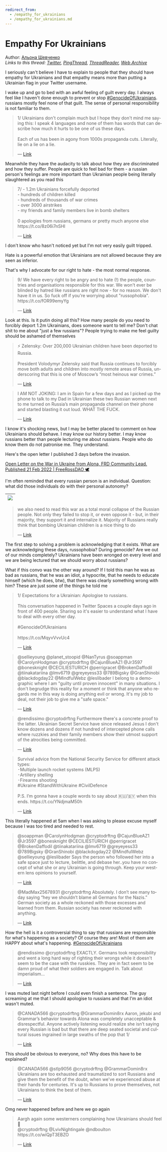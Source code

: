 ```yaml
---
redirect_from:
  - /empathy_for_ukrainians
  - /empathy_for_ukrainians.md
---
```

# Empathy For Ukrainians

Author: [Альона Шевченко](https://twitter.com/cryptodrftng)  
*Links to this thread: [Twitter](https://twitter.com/cryptodrftng/status/1532429812052131842), [PingThread](https://pingthread.com/thread/1532429812052131842), [ThreadReader](https://threadreaderapp.com/thread/1532429812052131842.html), [Web Archive](https://web.archive.org/web/*/https://twitter.com/cryptodrftng/status/1532429812052131842)*

I seriously can't believe I have to explain to people that they should have empathy for Ukrainians and that empathy means more than putting a Ukrainian flag in your Twitter username.

I wake up and go to bed with an awful feeling of guilt every day. I always feel like I haven't done enough to prevent or stop [#GenocideOfUkrainians](https://twitter.com/hashtag/GenocideOfUkrainians). 
russians mostly feel none of that guilt. The sense of personal responsibility is not familiar to them. 



<blockquote class="twitter-tweet">
    <p lang="en" dir="ltr">
    1/ Ukrainians don&#39;t complain much but I hope they don&#39;t mind me saying this: I speak 4 languages and none of them has words that can describe how much it hurts to be one of us these days. <br />
    <br />
    Each of us has been in agony from 1000s propaganda cuts. Literally, lie on a lie on a lie.<br />
    </p>
    &mdash; <a href="https://twitter.com/cryptodrftng/status/1528100230327160833">Link</a>
</blockquote>

Meanwhile they have the audacity to talk about how they are discriminated and how they suffer. People are quick to feel bad for them - a russian person's feelings are more important than Ukrainian people being literally slaughtered as you read this


<blockquote class="twitter-tweet">
    <p lang="en" dir="ltr">
    7/ - 1.2m Ukrainians forcefully deported<br />
    - hundreds of children killed<br />
    - hundreds of thousands of war crimes<br />
    - over 3000 airstrikes<br />
    - my friends and family members live in bomb shelters<br />
    <br />
    0 apologies from russians, germans or pretty much anyone else<br />
     https://t.co/8z06i7nSHl<br />
    </p>
    &mdash; <a href="https://twitter.com/cryptodrftng/status/1529183606727487488">Link</a>
</blockquote>

I don't know who hasn't noticed yet but I'm not very easily guilt tripped. 

Hate is a powerful emotion that Ukrainians are not allowed because they are seen as inferior. 

That's why I advocate for our right to hate - the most normal response.



<blockquote class="twitter-tweet">
    <p lang="en" dir="ltr">
    9/ We have every right to be angry and to hate (!) the people, countries and organisations responsible for this war. We won&#39;t ever be blinded by hatred like russians are right now - for no reason. We don&#39;t have it in us. So fuck off if you&#39;re worrying about &#34;russophobia&#34;. https://t.co/fOR99emyYg<br />
    </p>
    &mdash; <a href="https://twitter.com/cryptodrftng/status/1528108782177423361">Link</a>
</blockquote>

Look at this. Is it putin doing all this? How many people do you need to forcibly deport 1.2m Ukrainians, does someone want to tell me?
Don't chat shit to me about "just a few russians"? People trying to make me feel guilty should be ashamed of themselves



<blockquote class="twitter-tweet">
    <p lang="en" dir="ltr">
    ⚡️ Zelensky: Over 200,000 Ukrainian children have been deported to Russia.<br />
    <br />
    President Volodymyr Zelensky said that Russia continues to forcibly move both adults and children into mostly remote areas of Russia, underscoring that this is one of Moscow’s “most heinous war crimes.”<br />
    </p>
    &mdash; <a href="https://twitter.com/KyivIndependent/status/1532312901326974976">Link</a>
</blockquote>

<blockquote class="twitter-tweet">
    <p lang="en" dir="ltr">
    I AM NOT JOKING: I am in Spain for a few days and as I picked up the phone to talk to my Dad in Ukrainian these two Russian women next to me turned on Russia’s main propaganda channel on their phone and started blasting it out loud. WHAT THE FUCK.<br />
    </p>
    &mdash; <a href="https://twitter.com/Val_Voshchevska/status/1532301289991839745">Link</a>
</blockquote>

I know it's shocking news, but I may be better placed to comment on how Ukrainians should behave. I may know our history better. I may know russians better than people lecturing me about russians. People who do know them do not patronise me. They understand.

Here's the open letter I published 3 days before the invasion. 

[Open Letter on the War in Ukraine from Alona, FRD Community Lead. Published 21 Feb 2022 | FreeRossDAO 🕊](https://www.freerossdao.org/2022/02/21/open-letter-on-the-war-in-ukraine-from-alona-frd-community-lead-2/)

I'm often reminded that every russian person is an individual. Question: what did those individuals do with their personal autonomy?

| [![](/media/1541467428894507008/3_1532437763605377024.jpg)](/media/1541467428894507008/3_1532437763605377024.jpg) |
| :-: |

<blockquote class="twitter-tweet">
    <p lang="en" dir="ltr">
    we also need to read this war as a total moral collapse of the Russian people. Not only they failed to stop it, or even oppose it - but, in their majority, they support it and internalize it. Majority of Russians really think that bombing Ukrainian children is a nice thing to do<br />
    </p>
    &mdash; <a href="https://twitter.com/yermolenko_v/status/1532435489403326491">Link</a>
</blockquote>

The first step to solving a problem is acknowledging that it exists. 
What are we acknowledging these days, russophobia? During genocide? Are we out of our minds completely? Ukrainians have been wronged on every level and we are being lectured that we should worry about russians?

What if this convo was the other way around? If I told this man he was as bad as russians, that he was an idiot, a hypocrite, that he needs to educate himself (which he does, btw), that there was clearly something wrong with him? These are just some of the things he told me

<blockquote class="twitter-tweet">
    <p lang="en" dir="ltr">
    1/ Expectations for a Ukrainian: Apologise to russians.<br />
    <br />
    This conversation happened in Twitter Spaces a couple days ago in front of 400 people. Sharing so it&#39;s easier to understand what I have to deal with every other day. <br />
    <br />
     #GenocideOfUkrainians <br />
    <br />
    https://t.co/MqyvVvvUc4<br />
    </p>
    &mdash; <a href="https://twitter.com/cryptodrftng/status/1532178165505871872">Link</a>
</blockquote>

<blockquote class="twitter-tweet">
    <p lang="en" dir="ltr">
    @sellieyoung @planet_stoopid @NanTyrus @soappman @CarolynHodgman @cryptodrftng @CajunBlueAZ1 @Jr3597 @bonesknight @CECILIESTURICH @perrigracet @BrokenDaffodil @tiinakatariina @lmv6719 @greyeyess33 @789Bigsky @GranShinobi @blackdogday22 @MindfulWebz @leslibader I belong to a demographic where I am &#34;guilty until proven innocent&#34; in many situations. I don&#39;t begrudge this reality for a moment or think that anyone who regards me in this way is doing anything evil or wrong. It&#39;s my job to deal, not their job to give me a &#34;safe space.&#34;<br />
    </p>
    &mdash; <a href="https://twitter.com/MoniquePlatts/status/1532439113927905291">Link</a>
</blockquote>

<blockquote class="twitter-tweet">
    <p lang="en" dir="ltr">
    @rendissimo @cryptodrftng Furthermore there&#39;s a concrete proof to the latter. Ukrainian Secret Service have since released Jesus I don&#39;t know dozens and dozens if not hundred of intercepted phone calls where ruzzkies and their family members show their utmost support of the atrocities being committed.<br />
    </p>
    &mdash; <a href="https://twitter.com/MadMax25678931/status/1532441200506159113">Link</a>
</blockquote>

<blockquote class="twitter-tweet">
    <p lang="en" dir="ltr">
    Survival advice from the National Security Service for different attack types:<br />
    ⁃Multiple launch rocket systems  (MLPS)<br />
    ⁃Artillery shelling<br />
    ⁃Firearms shooting<br />
    #Ukraine #StandWithUkraine #CivilDefence <br />
    <br />
    P.S. I’m gonna have a couple words to say about 🇷🇺/🇧🇾 when this ends. https://t.co/YNdjmaM50h<br />
    </p>
    &mdash; <a href="https://twitter.com/cryptodrftng/status/1496859928107044868">Link</a>
</blockquote>

This literally happened at 5am when I was asking to please excuse myself because I was too tired and needed to rest.

<blockquote class="twitter-tweet">
    <p lang="en" dir="ltr">
    @soappman @CarolynHodgman @cryptodrftng @CajunBlueAZ1 @Jr3597 @bonesknight @CECILIESTURICH @perrigracet @BrokenDaffodil @tiinakatariina @lmv6719 @greyeyess33 @789Bigsky @GranShinobi @blackdogday22 @MindfulWebz @sellieyoung @leslibader Says the person who followed her into a safe space just to lecture, belittle, and debase her..you have no concept of what she or any Ukrainian is going through. Keep your western lens opinions to yourself.<br />
    </p>
    &mdash; <a href="https://twitter.com/air0ee/status/1532441939496386566">Link</a>
</blockquote>

<blockquote class="twitter-tweet">
    <p lang="en" dir="ltr">
    @MadMax25678931 @cryptodrftng Absolutely. I don’t see many today saying “hey we shouldn’t blame all Germans for the Nazis.” German society as a whole reckoned with those excesses and learned from them. Russian society has never reckoned with anything.<br />
    </p>
    &mdash; <a href="https://twitter.com/rendissimo/status/1532441720180424705">Link</a>
</blockquote>

How the hell is it a controversial thing to say that russians are responsible for what's happening as a society? Of course they are! Most of them are HAPPY about what's happening. [#GenocideOfUkrainians](https://twitter.com/hashtag/GenocideOfUkrainians)

<blockquote class="twitter-tweet">
    <p lang="en" dir="ltr">
    @rendissimo @cryptodrftng EXACTLY. Germans took responsibility and went a long hard way of righting their wrongs while it doesn&#39;t seem to be the case with the russkies. They are in fact seem to be damn proud of what their soldiers are engaged in. Talk about imperialism...<br />
    </p>
    &mdash; <a href="https://twitter.com/MadMax25678931/status/1532443047732166664">Link</a>
</blockquote>

I was muted last night before I could even finish a sentence. The guy screaming at me that I should apologise to russians and that I'm an idiot wasn't muted.

<blockquote class="twitter-tweet">
    <p lang="en" dir="ltr">
    @CANADA566 @cryptodrftng @GrammarDomin8rx Aaron, jekubi and Grammar’s behavior towards Alona was completely unacceptable &amp; disrespectful. Anyone actively listening would realize she isn’t saying every Russian is bad but  that there are deep seated societal and cultural issues ingrained in large swaths of the pop that 1/<br />
    </p>
    &mdash; <a href="https://twitter.com/stlp9056/status/1532216524676771841">Link</a>
</blockquote>

This should be obvious to everyone, no? Why does this have to be explained?

<blockquote class="twitter-tweet">
    <p lang="en" dir="ltr">
    @CANADA566 @stlp9056 @cryptodrftng @GrammarDomin8rx Ukrainians are too exhausted and traumatized to sort Russians and give them the benefit of the doubt, when we&#39;ve experienced abuse at their hands for centuries. It&#39;s up to Russians to prove themselves, not Ukrainians to think the best of them.<br />
    </p>
    &mdash; <a href="https://twitter.com/pip_dragon/status/1532340398751985665">Link</a>
</blockquote>

Omg never happened before and here we go again

<blockquote class="twitter-tweet">
    <p lang="en" dir="ltr">
    Aargh again some westerners complaining how Ukrainians should feel🤮<br />
    @cryptodrftng @LvivNightingale @ndboulton https://t.co/wiQpT3EBZO<br />
    </p>
    &mdash; <a href="https://twitter.com/katariinafella/status/1541364729989550081">Link</a>
</blockquote>
